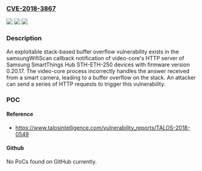 ### [CVE-2018-3867](https://cve.mitre.org/cgi-bin/cvename.cgi?name=CVE-2018-3867)
![](https://img.shields.io/static/v1?label=Product&message=SmartThings%20Hub%20STH-ETH-250&color=blue)
![](https://img.shields.io/static/v1?label=Version&message=n%2Fa&color=blue)
![](https://img.shields.io/static/v1?label=Vulnerability&message=Classic%20Buffer%20Overflow&color=brighgreen)

### Description

An exploitable stack-based buffer overflow vulnerability exists in the samsungWifiScan callback notification of video-core's HTTP server of Samsung SmartThings Hub STH-ETH-250 devices with firmware version 0.20.17. The video-core process incorrectly handles the answer received from a smart camera, leading to a buffer overflow on the stack. An attacker can send a series of HTTP requests to trigger this vulnerability.

### POC

#### Reference
- https://www.talosintelligence.com/vulnerability_reports/TALOS-2018-0549

#### Github
No PoCs found on GitHub currently.

